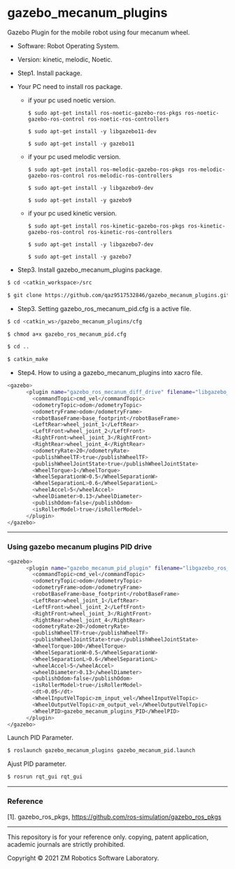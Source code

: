 # gazebo_mecanum_plugins

Gazebo Plugin for the mobile robot using four mecanum wheel. 

- Software: Robot Operating System.

- Version: kinetic, melodic, Noetic.

-  Step1. Install package.

- Your PC need to install ros package.

  - if your pc used noetic version.

    ``` $ sudo apt-get install ros-noetic-gazebo-ros-pkgs ros-noetic-gazebo-ros-control ros-noetic-ros-controllers ```

    ``` $ sudo apt-get install -y libgazebo11-dev ```
    
    ``` $ sudo apt-get install -y gazebo11 ```

  - if your pc used melodic version.

    ``` $ sudo apt-get install ros-melodic-gazebo-ros-pkgs ros-melodic-gazebo-ros-control ros-melodic-ros-controllers ```

    ``` $ sudo apt-get install -y libgazebo9-dev ```
    
    ``` $ sudo apt-get install -y gazebo9 ```

  - if your pc used kinetic version.

    ``` $ sudo apt-get install ros-kinetic-gazebo-ros-pkgs ros-kinetic-gazebo-ros-control ros-kinetic-ros-controllers ```
   
    ``` $ sudo apt-get install -y libgazebo7-dev ```
   
    ``` $ sudo apt-get install -y gazebo7 ```
    
- Step3. Install gazebo_mecanum_plugins package.

``` bash
$ cd <catkin_workspace>/src
```

``` bash
$ git clone https://github.com/qaz9517532846/gazebo_mecanum_plugins.git
```

- Step3. Setting gazebo_ros_mecanum_pid.cfg is a active file.

``` bash
$ cd <catkin_ws>/gazebo_mecanum_plugins/cfg
```

``` bash
$ chmod a+x gazebo_ros_mecanum_pid.cfg
```

``` bash
$ cd ..
```

``` bash
$ catkin_make
```

- Step4. How to using a gazebo_mecanum_plugins into xacro file.

``` bash
<gazebo>
      <plugin name="gazebo_ros_mecanum_diff_drive" filename="libgazebo_ros_mecanum_diff_drive.so">
        <commandTopic>cmd_vel</commandTopic>
        <odometryTopic>odom</odometryTopic>
        <odometryFrame>odom</odometryFrame>
        <robotBaseFrame>base_footprint</robotBaseFrame>
        <LeftRear>wheel_joint_1</LeftRear>
        <LeftFront>wheel_joint_2</LeftFront>
        <RightFront>wheel_joint_3</RightFront>
        <RightRear>wheel_joint_4</RightRear>
        <odometryRate>20</odometryRate>      
        <publishWheelTF>true</publishWheelTF>
        <publishWheelJointState>true</publishWheelJointState>
        <WheelTorque>1</WheelTorque>
        <WheelSeparationW>0.5</WheelSeparationW>
        <WheelSeparationL>0.6</WheelSeparationL>
        <wheelAccel>5</wheelAccel>
        <wheelDiameter>0.13</wheelDiameter>
        <publishOdom>false</publishOdom>
        <isRollerModel>true</isRollerModel>
      </plugin>
</gazebo>
```
------

### Using gazebo mecanum plugins PID drive

``` bash
<gazebo>
      <plugin name="gazebo_mecanum_pid_plugin" filename="libgazebo_ros_mecanum_pid_drive.so">
        <commandTopic>cmd_vel</commandTopic>
        <odometryTopic>odom</odometryTopic>
        <odometryFrame>odom</odometryFrame>
        <robotBaseFrame>base_footprint</robotBaseFrame>
        <LeftRear>wheel_joint_1</LeftRear>
        <LeftFront>wheel_joint_2</LeftFront>
        <RightFront>wheel_joint_3</RightFront>
        <RightRear>wheel_joint_4</RightRear>
        <odometryRate>20</odometryRate>      
        <publishWheelTF>true</publishWheelTF>
        <publishWheelJointState>true</publishWheelJointState>
        <WheelTorque>100</WheelTorque>
        <WheelSeparationW>0.5</WheelSeparationW>
        <WheelSeparationL>0.6</WheelSeparationL>
        <wheelAccel>5</wheelAccel>
        <wheelDiameter>0.13</wheelDiameter>
        <publishOdom>false</publishOdom>
        <isRollerModel>true</isRollerModel>
        <dt>0.05</dt>
        <WheelInputVelTopic>zm_input_vel</WheelInputVelTopic>
        <WheelOutputVelTopic>zm_output_vel</WheelOutputVelTopic>
        <WheelPID>gazebo_mecanum_plugins_PID</WheelPID>
      </plugin>
</gazebo>
```

Launch PID Parameter.

``` bash
$ roslaunch gazebo_mecanum_plugins gazebo_mecanum_pid.launch
```

Ajust PID parameter.

``` bash
$ rosrun rqt_gui rqt_gui
```

------

### Reference

[1]. gazebo_ros_pkgs, https://github.com/ros-simulation/gazebo_ros_pkgs

------

This repository is for your reference only. copying, patent application, academic journals are strictly prohibited.

Copyright © 2021 ZM Robotics Software Laboratory.
